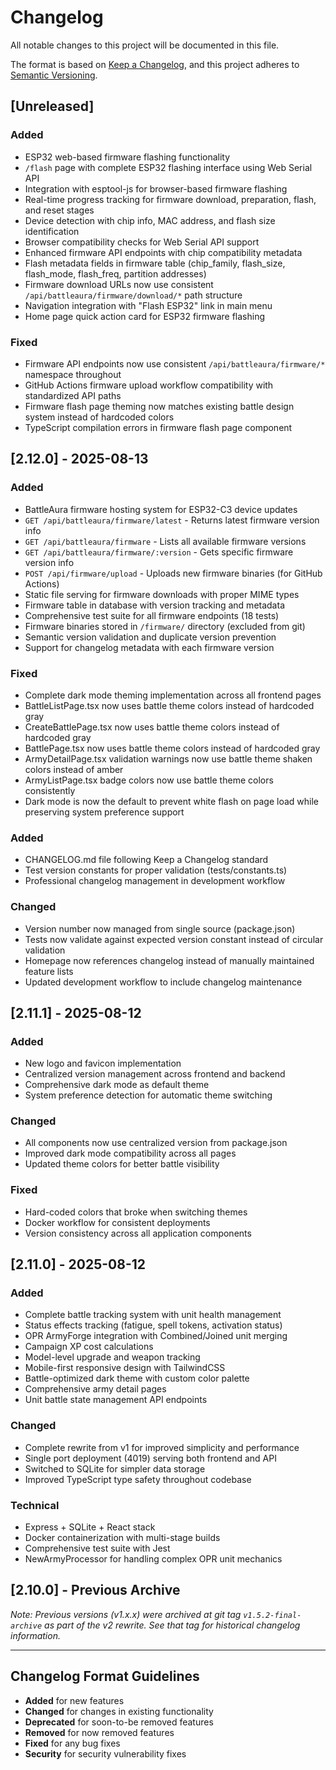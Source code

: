 # Changelog

All notable changes to this project will be documented in this file.

The format is based on [Keep a Changelog](https://keepachangelog.com/en/1.0.0/),
and this project adheres to [Semantic Versioning](https://semver.org/spec/v2.0.0.html).

## [Unreleased]

### Added
- ESP32 web-based firmware flashing functionality 
- `/flash` page with complete ESP32 flashing interface using Web Serial API
- Integration with esptool-js for browser-based firmware flashing
- Real-time progress tracking for firmware download, preparation, flash, and reset stages
- Device detection with chip info, MAC address, and flash size identification
- Browser compatibility checks for Web Serial API support
- Enhanced firmware API endpoints with chip compatibility metadata
- Flash metadata fields in firmware table (chip_family, flash_size, flash_mode, flash_freq, partition addresses)
- Firmware download URLs now use consistent `/api/battleaura/firmware/download/*` path structure
- Navigation integration with "Flash ESP32" link in main menu
- Home page quick action card for ESP32 firmware flashing

### Fixed
- Firmware API endpoints now use consistent `/api/battleaura/firmware/*` namespace throughout
- GitHub Actions firmware upload workflow compatibility with standardized API paths
- Firmware flash page theming now matches existing battle design system instead of hardcoded colors
- TypeScript compilation errors in firmware flash page component

## [2.12.0] - 2025-08-13

### Added
- BattleAura firmware hosting system for ESP32-C3 device updates
- `GET /api/battleaura/firmware/latest` - Returns latest firmware version info
- `GET /api/battleaura/firmware` - Lists all available firmware versions  
- `GET /api/battleaura/firmware/:version` - Gets specific firmware version info
- `POST /api/firmware/upload` - Uploads new firmware binaries (for GitHub Actions)
- Static file serving for firmware downloads with proper MIME types
- Firmware table in database with version tracking and metadata
- Comprehensive test suite for all firmware endpoints (18 tests)
- Firmware binaries stored in `/firmware/` directory (excluded from git)
- Semantic version validation and duplicate version prevention
- Support for changelog metadata with each firmware version

### Fixed
- Complete dark mode theming implementation across all frontend pages
- BattleListPage.tsx now uses battle theme colors instead of hardcoded gray
- CreateBattlePage.tsx now uses battle theme colors instead of hardcoded gray  
- BattlePage.tsx now uses battle theme colors instead of hardcoded gray
- ArmyDetailPage.tsx validation warnings now use battle theme shaken colors instead of amber
- ArmyListPage.tsx badge colors now use battle theme colors consistently
- Dark mode is now the default to prevent white flash on page load while preserving system preference support

### Added
- CHANGELOG.md file following Keep a Changelog standard
- Test version constants for proper validation (tests/constants.ts)
- Professional changelog management in development workflow

### Changed
- Version number now managed from single source (package.json)
- Tests now validate against expected version constant instead of circular validation
- Homepage now references changelog instead of manually maintained feature lists
- Updated development workflow to include changelog maintenance

## [2.11.1] - 2025-08-12

### Added
- New logo and favicon implementation
- Centralized version management across frontend and backend
- Comprehensive dark mode as default theme
- System preference detection for automatic theme switching

### Changed
- All components now use centralized version from package.json
- Improved dark mode compatibility across all pages
- Updated theme colors for better battle visibility

### Fixed
- Hard-coded colors that broke when switching themes
- Docker workflow for consistent deployments
- Version consistency across all application components

## [2.11.0] - 2025-08-12

### Added
- Complete battle tracking system with unit health management
- Status effects tracking (fatigue, spell tokens, activation status)
- OPR ArmyForge integration with Combined/Joined unit merging
- Campaign XP cost calculations
- Model-level upgrade and weapon tracking
- Mobile-first responsive design with TailwindCSS
- Battle-optimized dark theme with custom color palette
- Comprehensive army detail pages
- Unit battle state management API endpoints

### Changed
- Complete rewrite from v1 for improved simplicity and performance
- Single port deployment (4019) serving both frontend and API
- Switched to SQLite for simpler data storage
- Improved TypeScript type safety throughout codebase

### Technical
- Express + SQLite + React stack
- Docker containerization with multi-stage builds
- Comprehensive test suite with Jest
- NewArmyProcessor for handling complex OPR unit mechanics

## [2.10.0] - Previous Archive

*Note: Previous versions (v1.x.x) were archived at git tag `v1.5.2-final-archive` as part of the v2 rewrite. See that tag for historical changelog information.*

---

## Changelog Format Guidelines

- **Added** for new features
- **Changed** for changes in existing functionality  
- **Deprecated** for soon-to-be removed features
- **Removed** for now removed features
- **Fixed** for any bug fixes
- **Security** for security vulnerability fixes